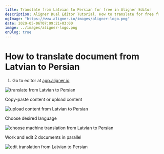 ```yaml
---
title: Translate from Latvian to Persian for free in Aligner Editor
description: Aligner Dual Editor Tutorial. How to translate for free from Latvian to Persian. Aligner is multilingual document management platform. 
ogImage: "https://www.aligner.io/images/aligner-logo.png"
date: 2020-05-06T07:09:21+03:00
image: ../images/aligner-logo.png
onBlog: true
---
```


# How to translate document from Latvian to Persian

1. Go to editor at [app.aligner.io](https://app.aligner.io "Aligner App web page")

![translate from Latvian to Persian](../aligner-blank-editor.png "translate from Latvian to Persian")

Copy-paste content or upload content

![upload content from Latvian to Persian](../aligner-uploaded-document.png "upload content from Latvian to Persian")

Choose desired language

![choose machine translation from Latvian to Persian](../aligner-language-dropdown.png "choose machine translation from Latvian to Persian")

Work and edit 2 documents in parallel

![edit translation from Latvian to Persian](../aligner-double-sitded-editor.png "edit translation from Latvian to Persian")

